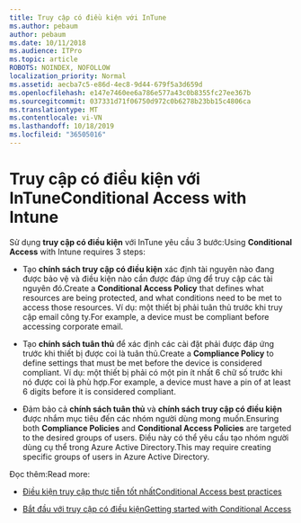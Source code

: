 ```yaml
---
title: Truy cập có điều kiện với InTune
ms.author: pebaum
author: pebaum
ms.date: 10/11/2018
ms.audience: ITPro
ms.topic: article
ROBOTS: NOINDEX, NOFOLLOW
localization_priority: Normal
ms.assetid: aecba7c5-e86d-4ec8-9d44-679f5a3d659d
ms.openlocfilehash: e147e7460ee6a786e577a43c0b8355fc27ee367b
ms.sourcegitcommit: 037331d71f06750d972c0b6278b23bb15c4806ca
ms.translationtype: MT
ms.contentlocale: vi-VN
ms.lasthandoff: 10/18/2019
ms.locfileid: "36505016"
---
```

# <a name="conditional-access-with-intune"></a><span data-ttu-id="08165-102">Truy cập có điều kiện với InTune</span><span class="sxs-lookup"><span data-stu-id="08165-102">Conditional Access with Intune</span></span>

<span data-ttu-id="08165-103">Sử dụng **truy cập có điều kiện** với InTune yêu cầu 3 bước:</span><span class="sxs-lookup"><span data-stu-id="08165-103">Using **Conditional Access** with Intune requires 3 steps:</span></span> 
  
- <span data-ttu-id="08165-104">Tạo **chính sách truy cập có điều kiện** xác định tài nguyên nào đang được bảo vệ và điều kiện nào cần được đáp ứng để truy cập các tài nguyên đó.</span><span class="sxs-lookup"><span data-stu-id="08165-104">Create a **Conditional Access Policy** that defines what resources are being protected, and what conditions need to be met to access those resources.</span></span> <span data-ttu-id="08165-105">Ví dụ: một thiết bị phải tuân thủ trước khi truy cập email công ty.</span><span class="sxs-lookup"><span data-stu-id="08165-105">For example, a device must be compliant before accessing corporate email.</span></span> 
    
- <span data-ttu-id="08165-106">Tạo **chính sách tuân thủ** để xác định các cài đặt phải được đáp ứng trước khi thiết bị được coi là tuân thủ.</span><span class="sxs-lookup"><span data-stu-id="08165-106">Create a **Compliance Policy** to define settings that must be met before the device is considered compliant.</span></span> <span data-ttu-id="08165-107">Ví dụ: một thiết bị phải có một pin ít nhất 6 chữ số trước khi nó được coi là phù hợp.</span><span class="sxs-lookup"><span data-stu-id="08165-107">For example, a device must have a pin of at least 6 digits before it is considered compliant.</span></span> 
    
- <span data-ttu-id="08165-108">Đảm bảo cả **chính sách tuân thủ** và **chính sách truy cập có điều kiện** được nhắm mục tiêu đến các nhóm người dùng mong muốn.</span><span class="sxs-lookup"><span data-stu-id="08165-108">Ensuring both **Compliance Policies** and **Conditional Access Policies** are targeted to the desired groups of users.</span></span> <span data-ttu-id="08165-109">Điều này có thể yêu cầu tạo nhóm người dùng cụ thể trong Azure Active Directory.</span><span class="sxs-lookup"><span data-stu-id="08165-109">This may require creating specific groups of users in Azure Active Directory.</span></span> 
    
<span data-ttu-id="08165-110">Đọc thêm:</span><span class="sxs-lookup"><span data-stu-id="08165-110">Read more:</span></span>
  
- [<span data-ttu-id="08165-111">Điều kiện truy cập thực tiễn tốt nhất</span><span class="sxs-lookup"><span data-stu-id="08165-111">Conditional Access best practices</span></span>](https://docs.microsoft.com/azure/active-directory/conditional-access/best-practices)
    
- [<span data-ttu-id="08165-112">Bắt đầu với truy cập có điều kiện</span><span class="sxs-lookup"><span data-stu-id="08165-112">Getting started with Conditional Access </span></span>](https://docs.microsoft.com/azure/active-directory/active-directory-conditional-access-azure-portal-get-started)
    

